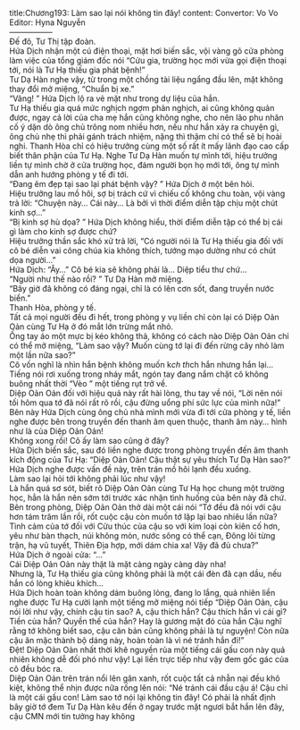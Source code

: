 title:Chương193: Làm sao lại nói không tin đây!
content:
Convertor: Vo Vo<br>Editor: Hyna Nguyễn<br>—————–<br>Đế đô, Tư Thị tập đoàn.<br>Hứa Dịch nhận một cú điện thoại, mặt hơi biến sắc, vội vàng gõ cửa phòng làm việc của tổng giám đốc nói “Cửu gia, trường học mới vừa gọi điện thoại tới, nói là Tư Hạ thiếu gia phát bệnh!”<br>Tư Dạ Hàn nghe vậy, từ trong một chồng tài liệu ngẩng đầu lên, mặt không thay đổi mở miệng, “Chuẩn bị xe.”<br>“Vâng! ” Hứa Dịch lộ ra vẻ mặt như trong dự liệu của hắn.<br>Tư Hạ thiếu gia quá mức nghịch ngợm phản nghịch, ai cũng không quản được, ngay cả lời của cha mẹ hắn cũng không nghe, cho nên lão phu nhân cố ý dặn dò ông chủ trông nom nhiều hơn, nếu như hắn xảy ra chuyện gì, ông chủ nhẹ thì phải gánh trách nhiệm, nặng thì thậm chí có thể sẽ bị hoài nghi. Thanh Hòa chỉ có hiệu trưởng cùng một số rất ít mấy lãnh đạo cao cấp biết thân phận của Tư Hạ. Nghe Tư Dạ Hàn muốn tự mình tới, hiệu trưởng liền tự mình chờ ở cửa trường học, đám người bọn họ mới tới, ông tự mình dẫn anh hướng phòng y tế đi tới.<br>“Đang êm đẹp tại sao lại phát bệnh vậy? ” Hứa Dịch ở một bên hỏi.<br>Hiệu trưởng lau mồ hôi, sợ bị trách cứ vì chiếu cố không chu toàn, vội vàng trả lời: “Chuyện này… Cái này… Là bởi vì thời điểm diễn tập chịu một chút kinh sợ…”<br>“Bị kinh sợ hù dọa? ” Hứa Dịch không hiểu, thời điểm diễn tập có thể bị cái gì làm cho kinh sợ được chứ?<br>Hiệu trưởng thần sắc khó xử trả lời, “Có người nói là Tư Hạ thiếu gia đối với cô bé diễn vai công chúa kia không thích, tướng mạo dường như có chút dọa người…”<br>Hứa Dịch: “Ây…” Cô bé kia sẽ không phải là… Diệp tiểu thư chứ…<br>“Người như thế nào rồi? ” Tư Dạ Hàn mở miệng.<br>“Bây giờ đã không có đáng ngại, chỉ là có lên cơn sốt, đang truyền nước biển.”<br>Thanh Hòa, phòng y tế.<br>Tất cả mọi người đều đi hết, trong phòng y vụ liền chỉ còn lại có Diệp Oản Oản cùng Tư Hạ ở đó mắt lớn trừng mắt nhỏ.<br>Ống tay áo một mực bị kéo không thả, không có cách nào Diệp Oản Oản chỉ có thể mở miệng, “Làm sao vậy? Muốn cùng tớ lại đi đến rừng cây nhỏ làm một lần nữa sao?”<br>Cô vốn nghĩ là nhìn hắn bệnh không muốn k*ch th*ch hắn nhưng hắn lại… Tiếng nói rơi xuống trong nháy mắt, ngón tay đang nắm chặt cô không buông nhất thời “Vèo ” một tiếng rụt trở về.<br>Diệp Oản Oản đối với hiệu quả này rất hài lòng, thu tay về nói, “Lời nên nói tối hôm qua tớ đã nói rất rõ rồi, cậu đừng uổng phí sức lực của mình nữa!”<br>Bên này Hứa Dịch cùng ông chủ nhà mình mới vừa đi tới cửa phòng y tế, liền nghe được bên trong truyền đến thanh âm quen thuộc, thanh âm này… hình như là của Diệp Oản Oản!<br>Không xong rồi! Cô ấy làm sao cũng ở đây?<br>Hứa Dịch biến sắc, sau đó liền nghe được trong phòng truyền đến âm thanh kích động của Tư Hạ: “Diệp Oản Oản! Cậu thật sự yêu thích Tư Dạ Hàn sao?”<br>Hứa Dịch nghe được vấn đề này, trên trán mồ hôi lạnh đều xuống.<br>Làm sao lại hỏi tới không phải lúc như vậy!<br>Là hắn quá sơ sót, biết rõ Diệp Oản Oản cùng Tư Hạ học chung một trường học, hẳn là hắn nên sớm tới trước xác nhận tình huống của bên này đã chứ.<br>Bên trong phòng, Diệp Oản Oản thở dài một cái nói “Tớ đều đã nói với cậu hơn tám trăm lần rồi, rốt cuộc cậu còn muốn tớ lặp lại bao nhiêu lần nữa? Tình cảm của tớ đối với Cửu thúc của cậu so với kim loại còn kiên cố hơn, yêu như bàn thạch, núi không mòn, nước sông có thể cạn, Đông lôi từng trận, hạ vũ tuyết, Thiên Địa hợp, mới dám chia xa! Vậy đã đủ chưa?”<br>Hứa Dịch ở ngoài cửa: “…”<br>Cái Diệp Oản Oản này thật là mặt càng ngày càng dày nha!<br>Nhưng là, Tư Hạ thiếu gia cũng không phải là một cái đèn đã cạn dầu, nếu hắn có lòng khiêu khích…<br>Hứa Dịch hoàn toàn không dám buông lỏng, đang lo lắng, quả nhiên liền nghe được Tư Hạ cười lạnh một tiếng mở miệng nói tiếp “Diệp Oản Oản, cậu nói lời như vậy, chính cậu tin sao? A, cậu thích hắn? Cậu thích hắn vì cái gì? Tiền của hắn? Quyền thế của hắn? Hay là gương mặt đó của hắn Cậu nghĩ rằng tớ không biết sao, cậu căn bản cũng không phải là tự nguyện! Còn nữa cậu ăn mặc thành bộ dáng này, hoàn toàn là vì né tránh hắn đi!”<br>Đệt! Diệp Oản Oản nhất thời khẽ nguyền rủa một tiếng cái gấu con này quả nhiên không dễ đối phó như vậy! Lại liền trực tiếp như vậy đem gốc gác của cô đều bóc ra.<br>Diệp Oản Oản trên trán nổi lên gân xanh, rốt cuộc tất cả nhẫn nại đều khô kiệt, không thể nhịn được nữa rống lên nói: “Né tránh cái đầu cậu á! Cậu chỉ là một cái gấu con! Làm sao tớ nói lại không tin đây! Có phải là nhất định bây giờ tớ đem Tư Dạ Hàn kêu đến ở ngay trước mặt ngươi bắt hắn lên đây, cậu CMN mới tin tưởng hay không
